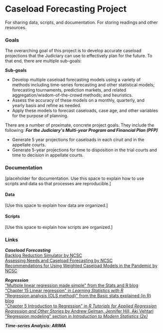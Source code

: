 # Caseload Forecasting Project
For sharing data, scripts, and documentation. For storing readings and other resources. 

### Goals
The overarching goal of this project is to develop accurate caseload projections that the Judiciary can use to effectively plan for the future. To that end, there are multiple sub-goals:

**Sub-goals**
* Develop multiple caseload forecasting models using a variety of methods including time-series forecasting and other statistical models; forecasting tournaments, prediction markets, and related aggregation/wisdom-of-the-crowd methods; and heuristics.
* Assess the accuracy of these models on a monthly, quarterly, and yearly basis and refine as needed.
* Apply these models to forecast caseloads, case age, and other variables for the purpose of planning.

There are a number of proximate, concrete project goals. They include the following:
***For the Judiciary's Multi-year Program and Financial Plan (PFP)***
* Generate 5 year projections for caseloads in each ciruit and in the appellate courts.
* Generate 5-year projections for time to disposition in the trial courts and time to decision in appellate courts.

### Documentation
[placeholder for documentation. Use this space to explain how to use scripts and data so that processes are reproducible.]

#### Data
[Use this space to explain how data are organized.]

#### Scripts
[Use this space to explain how scripts are organized.]

### Links

***Caseload Forecasting***  
<a href="https://www.ncsc.org/consulting-and-research/areas-of-expertise/court-management-and-performance/caseflow-management/data-and-performance-management/backlog-reduction-simulator" target="_blank">Backlog Reduction Simulator by NCSC</a>  
<a href="https://www.ncsc.org/consulting-and-research/areas-of-expertise/courthouse-planning-and-security/planning/planning-and-design-guide/topics-a-h/assessing-needs" target="_blank">Assessing Needs and Caseload Forecasting by NCSC</a>  
<a href="https://www.ncsc.org/__data/assets/pdf_file/0034/75589/Recommendations-for-WCL-in-Pandemic.pdf" target="_blank">Recommendations for Using Weighted Caseload Models in the Pandemic by NCSC</a>  

***Regression***  
["Multiple linear regression made simple" from the Stats and R blog](https://statsandr.com/blog/multiple-linear-regression-made-simple/)  
<a href="https://learningstatisticswithr.com/book/regression.html" target="_blank">"Chapter 15 Linear regression" in *Learning Statistics with R*</a>  
<a href="https://mgimond.github.io/Stats-in-R/regression.html" target="_blank">"Regression analysis (OLS method)" from the Basic stats explained (in R) blog</a>  
<a href="https://murraylax.org/rtutorials/#introregression" target="_blank">"Chapter 5 Introduction to Regression" in *R Tutorials for Applied Regression*</a>  
<a href="https://avehtari.github.io/ROS-Examples/" target="_blank">*Regression and Other Stories* by Andrew Gelman, Jennifer Hill, Aki Vehtari</a>  
<a href="https://openintro-ims.netlify.app/regression-modeling" target="_blank">"Regression modeling" section in *Introduction to Modern Statistics (2e)*</a>  

***Time-series Analysis: ARIMA***
